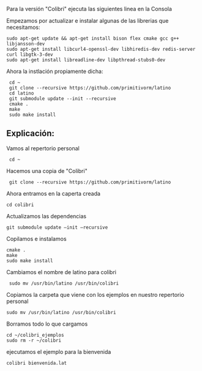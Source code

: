 Para la versión "Colibri" ejecuta las siguientes linea en la Consola

Empezamos por actualizar e instalar algunas de las librerias que necesitamos:

```
sudo apt-get update && apt-get install bison flex cmake gcc g++ libjansson-dev 
sudo apt-get install libcurl4-openssl-dev libhiredis-dev redis-server curl libgtk-3-dev 
sudo apt-get install libreadline-dev libpthread-stubs0-dev
```

Ahora la instlación propiamente dicha:

```
 cd ~
 git clone --recursive https://github.com/primitivorm/latino
 cd latino
 git submodule update --init --recursive
 cmake .
 make
 sudo make install
```

## Explicación:

Vamos al repertorio personal

```
 cd ~
```

Hacemos una copia de "Colibri"

```
 git clone --recursive https://github.com/primitivorm/latino

```

Ahora entramos en la caperta creada

```
cd colibri
```

Actualizamos las dependencias

```
git submodule update –init –recursive
```

Copilamos  e instalamos

```
cmake .
make
sudo make install
```

Cambiamos el nombre de latino para colibri

```
 sudo mv /usr/bin/latino /usr/bin/colibri
```

Copiamos la carpeta que viene con los ejemplos en nuestro repertorio personal

```
sudo mv /usr/bin/latino /usr/bin/colibri
```

Borramos todo lo que cargamos

```
cd ~/colibri_ejemplos
sudo rm -r ~/colibri
```

ejecutamos el ejemplo para la bienvenida

```
colibri bienvenida.lat
```



